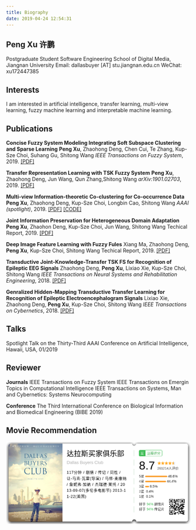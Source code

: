 ```yaml
---
title: Biography
date: 2019-04-24 12:54:31
---
```


## Peng Xu 许鹏
Postgraduate Student
Software Engineering
School of Digital Media, Jiangnan University
Email: dallasbuyer [AT] stu.jiangnan.edu.cn
WeChat: xu172447385

## Interests
I am interested in artificial intelligence, transfer learning, multi-view learning, fuzzy machine learning and interpretable machine learning.

## Publications
**Concise Fuzzy System Modeling Integrating Soft Subspace Clustering and Sparse Learning**
**Peng Xu**, Zhaohong Deng, Chen Cui, Te Zhang, Kup-Sze Choi, Suhang Gu, Shitong Wang
*IEEE Transactions on Fuzzy System*, 2019. [[PDF]](https://arxiv.org/abs/1904.10683v1)

**Transfer Representation Learning with TSK Fuzzy System**
**Peng Xu**, Zhaohong Deng, Jun Wang, Qun Zhang,Shitong Wang
*arXiv:1901.02703*, 2019. [[PDF]](http://export.arxiv.org/abs/1901.02703)

**Multi-view Information-theoretic Co-clustering for Co-occurrence Data**
**Peng Xu**, Zhaohong Deng, Kup-Sze Choi, Longbin Cao, Shitong Wang
*AAAI (spotlight)*, 2019. [[PDF]](https://arxiv.org/abs/1905.10594#) [[CODE]](https://github.com/DallasBuyer/MVITCC)

**Joint Information Preservation for Heterogeneous Domain Adaptation**
**Peng Xu**, Zhaohon Deng, Kup-Sze Choi, Jun Wang, Shitong Wang
Techical Report, 2019. [[PDF]](https://arxiv.org/abs/1905.08924)

**Deep Image Feature Learning with Fuzzy Fules**
Xiang Ma, Zhaohong Deng, **Peng Xu**, Kup-Sze Choi, Shitong Wang
Techical Report, 2019. [[PDF]](http://export.arxiv.org/abs/1905.10575)

**Transductive Joint-Knowledge-Transfer TSK FS for Recognition of Epileptic EEG Signals**
Zhaohong Deng, **Peng Xu**, Lixiao Xie, Kup-Sze Choi, Shitong Wang
*IEEE Transactions on Neural Systems and Rehabilitation Engineering*, 2018. [[PDF]](https://ieeexplore.ieee.org/document/8395430)

**Genralized Hidden-Mapping Transductive Transfer Learning for Recognition of Epileptic Electroencephalogram Signals**
Lixiao Xie, Zhaohong Deng, **Peng Xu**, Kup-Sze Choi, Shitong Wang
*IEEE Transactions on Cybernetics*, 2018. [[PDF]](https://ieeexplore.ieee.org/document/8337847)


## Talks
Spotlight Talk on the Thirty-Third AAAI Conference on Artificial Intelligence, Hawaii, USA, 01/2019

## Reviewer

**Journals**
IEEE Transactions on Fuzzy System
IEEE Transactions on Emergin Topics in Computational Intelligence
IEEE Transactions on Systems, Man and Cybernetics: Systems
Neurocomputing

**Conference**
The Third International Conference on Biological Information and Biomedical Engineering (BIBE 2019)

## Movie Recommendation

<div align=center>
<img src="https://raw.githubusercontent.com/DallasBuyer/blog-photos/master/DallasBuyer-Club.png">
</div>


